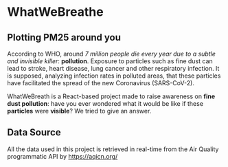 # WhatWeBreathe

## Plotting PM25 around you

According to WHO, around _7 million people die every year due to a
subtle and invisible killer_: **pollution**. Exposure to particles such as
fine dust can lead to stroke, heart disease, lung cancer and other
respiratory infection. It is supposed, analyzing infection rates in
polluted areas, that these particles have facilitated the spread of
the new Coronavirus (SARS-CoV-2).

WhatWeBreath is a React-based project made to raise awareness on **fine
dust pollution**: have you ever wondered what it would be like if these
**particles** were **visible**? We tried to give an answer.

## Data Source

All the data used in this project is retrieved in real-time from the Air Quality programmatic API by https://aqicn.org/
